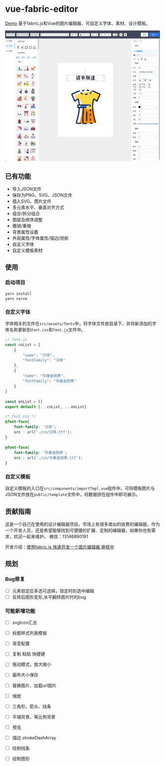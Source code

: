 # vue-fabric-editor
[Demo](https://nihaojob.github.io/vue-fabric-editor/) 基于fabric.js和Vue的图片编辑器，可自定义字体、素材、设计模板。

<p align="center"><img src="./src/assets/demo.png" /></p>

## 已有功能
- 导入JSON文件
- 保存为PNG、SVG、JSON文件
- 插入SVG、图片文件
- 多元素水平、垂直对齐方式
- 组合/拆分组合
- 图层及顺序调整
- 撤销/重做
- 背景属性设置
- 外观属性/字体属性/描边/阴影
- 自定义字体
- 自定义模板素材

## 使用
### 启动项目
```
yarn install
yarn serve
```

### 自定义字体
字体相关的文件在`src/assets/fonts`中，将字体文件放目录下，并将新添加的字体名称更新到`font.css`和`font.js`文件中。
```js
// font.js
const cnList = [
    {
        "name": "汉体",
        "fontFamily": "汉体"
    },
    {
        "name": "华康金刚黑",
        "fontFamily": "华康金刚黑"
    }
]

const enList = []
export default [...cnList, ...enList]
```

```css
/* font.css */
@font-face{
    font-family: '汉体';
    src : url('./cn/汉体.ttf');
}

@font-face{
    font-family: '华康金刚黑';
    src : url('./cn/华康金刚黑.ttf');
}
```
### 自定义模板
自定义模板的入口在`src/components/importTmpl.vue`组件中，可将模板图片与JSON文件放在`public/template`文件中，将数据拼在组件中即可展示。


## 贡献指南
这是一个自己在使用的设计编辑器项目，市场上有很多类似的收费的编辑器，作为一个开发人员，还是希望能够找到可便捷的扩展、定制的编辑器，如果你也有需求，欢迎一起来维护。
微信：13146890191

开发介绍：[使用fabric.js 快速开发一个图片编辑器 审核中](https://juejin.cn/post/7155040639497797645)

## 规划

### Bug修复
- [ ] 元素锁定后多选可选择，锁定时刻选中编辑
- [ ] 反转后图形变形,水平翻转图片时的bug

### 可能新增功能
- [ ] svgIcon汇总
- [ ] 标题样式列表模板
- [ ] 渐变配置
- [ ] 复制 粘贴 快捷键
- [ ] 拖动模式，放大缩小
- [ ] 画布大小保存
- [ ] 替换图片、加载url图片
- [ ] 缩放
- [ ] 三角形、箭头、线条
- [ ] 平铺背景、等比例背景
- [ ] 预览
- [ ] 描边 strokeDashArray
- [ ] 绘制线条
- [ ] 绘制图形

